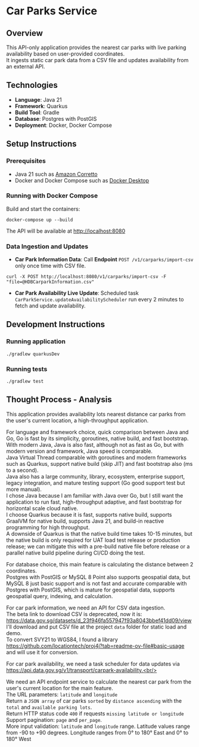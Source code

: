 # Car Parks Service

## Overview
This API-only application provides the nearest car parks with live parking availability based on user-provided coordinates.<br/>
It ingests static car park data from a CSV file and updates availability from an external API.

## Technologies
- **Language**: Java 21
- **Framework**: Quarkus
- **Build Tool**: Gradle
- **Database**: Postgres with PostGIS
- **Deployment**: Docker, Docker Compose

## Setup Instructions

### Prerequisites
- Java 21 such as [Amazon Corretto](https://docs.aws.amazon.com/corretto/latest/corretto-21-ug/downloads-list.html)
- Docker and Docker Compose such as [Docker Desktop](https://docs.docker.com/desktop/setup/install/windows-install/)

### Running with Docker Compose
Build and start the containers:
```shell
docker-compose up --build
```
The API will be available at [http://localhost:8080](http://localhost:8080)

### Data Ingestion and Updates
- **Car Park Information Data**: Call **Endpoint** `POST /v1/carparks/import-csv` only once time with CSV file.
```shell
curl -X POST http://localhost:8080/v1/carparks/import-csv -F "file=@HDBCarparkInformation.csv"
```
- **Car Park Availability Live Update**: Scheduled task `CarParkService.updateAvailabilityScheduler` run every 2 minutes to fetch and update availability.

## Development Instructions

### Running application
```shell
./gradlew quarkusDev
```

### Running tests
```shell
./gradlew test
```

## Thought Process - Analysis
This application provides availability lots nearest distance car parks from the user's current location, a high-throughput application.<br/>

For language and framework choice, quick comparison between Java and Go, Go is fast by its simplicity, goroutines, native build, and fast bootstrap.<br/>
With modern Java, Java is also fast, although not as fast as Go, but with modern version and framework, Java speed is comparable.<br/>
Java Virtual Thread comparable with goroutines and modern frameworks such as Quarkus, support native build (skip JIT) and fast bootstrap also (ms to a second).<br/>
Java also has a large community, library, ecosystem, enterprise support, legacy integration, and mature testing support (Go good support test but more manual).<br/>
I chose Java because I am familiar with Java over Go, but I still want the application to run fast, high-throughput adaptive, and fast bootstrap for horizontal scale cloud native.<br/>
I choose Quarkus because it is fast, supports native build, supports GraalVM for native build, supports Java 21, and build-in reactive programming for high throughput.<br/>
A downside of Quarkus is that the native build time takes 10-15 minutes, but the native build is only required for UAT load test release or production release; we can mitigate this with a pre-build native file before release or a parallel native build pipeline during CI/CD doing the test.<br/>

For database choice, this main feature is calculating the distance between 2 coordinates.<br/>
Postgres with PostGIS or MySQL 8 Point also supports geospatial data, but MySQL 8 just basic support and is not fast and accurate comparable with Postgres with PostGIS, which is mature for geospatial data, supports geospatial query, indexing, and calculation.<br/>

For car park information, we need an API for CSV data ingestion.<br/>
The beta link to download CSV is deprecated, now it is: https://data.gov.sg/datasets/d_23f946fa557947f93a8043bbef41dd09/view<br/>
I'll download and put CSV file at the project `data` folder for static load and demo.<br/>
To convert SVY21 to WGS84, I found a library https://github.com/locationtech/proj4j?tab=readme-ov-file#basic-usage and will use it for conversion.<br/>

For car park availability, we need a task scheduler for data updates via https://api.data.gov.sg/v1/transport/carpark-availability.<br/>

We need an API endpoint service to calculate the nearest car park from the user's current location for the main feature.<br/>
The URL parameters: `latitude` and `longitude`<br/>
Return a `JSON array` of car parks `sorted` by `distance ascending` with the `total` and `available parking lots`.<br/>
Return HTTP status code `400` if requests `missing latitude or longitude`<br/>
Support pagination: `page` and `per_page`.<br/>
More input validation: `latitude` and `longitude` range. Latitude values range from -90 to +90 degrees. Longitude ranges from 0° to 180° East and 0° to 180° West<br/>

